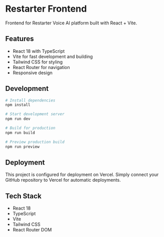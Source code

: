 # Restarter Frontend

Frontend for Restarter Voice AI platform built with React + Vite.

## Features

- React 18 with TypeScript
- Vite for fast development and building
- Tailwind CSS for styling
- React Router for navigation
- Responsive design

## Development

```bash
# Install dependencies
npm install

# Start development server
npm run dev

# Build for production
npm run build

# Preview production build
npm run preview
```

## Deployment

This project is configured for deployment on Vercel. Simply connect your GitHub repository to Vercel for automatic deployments.

## Tech Stack

- React 18
- TypeScript
- Vite
- Tailwind CSS
- React Router DOM

